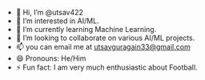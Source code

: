 - 👋 Hi, I’m @utsav422
- 👀 I’m interested in AI/ML.
- 🌱 I’m currently learning Machine Learning.
- 💞️ I’m looking to collaborate on various AI/ML projects.
- 📫 you can email me at utsavguragain33@gmail.com
- 😄 Pronouns: He/Him
- ⚡ Fun fact: I am very much enthusiastic about Football.

<!---
utsav422/utsav422 is a ✨ special ✨ repository because its `README.md` (this file) appears on your GitHub profile.
You can click the Preview link to take a look at your changes.
--->
